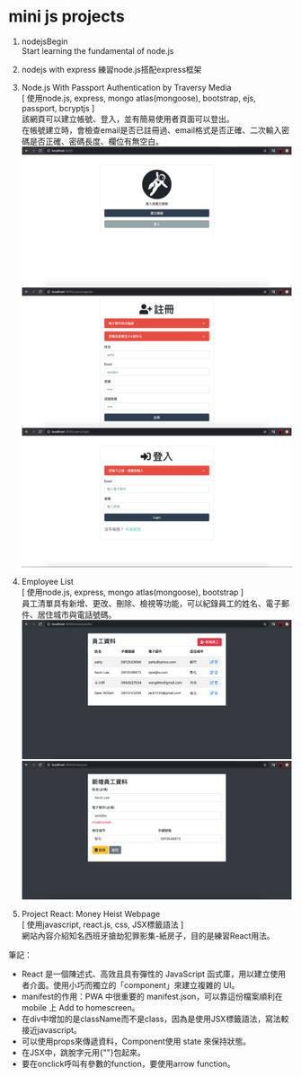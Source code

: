 # mini js projects
1. nodejsBegin  
Start learning the fundamental of node.js 

2. nodejs with express
練習node.js搭配express框架

3. Node.js With Passport Authentication by Traversy Media  
[ 使用node.js, express, mongo atlas(mongoose), bootstrap, ejs, passport, bcryptjs ]   
該網頁可以建立帳號、登入，並有簡易使用者頁面可以登出。    
在帳號建立時，會檢查email是否已註冊過、email格式是否正確、二次輸入密碼是否正確、密碼長度、欄位有無空白。
![image](https://github.com/RavenCheng1120/mini-js-projects/blob/master/nodePassportLogin/images/img01.png)
![image](https://github.com/RavenCheng1120/mini-js-projects/blob/master/nodePassportLogin/images/img02.png)
![image](https://github.com/RavenCheng1120/mini-js-projects/blob/master/nodePassportLogin/images/img03.png)

4. Employee List      
[ 使用node.js, express, mongo atlas(mongoose), bootstrap ]    
員工清單具有新增、更改、刪除、檢視等功能，可以紀錄員工的姓名、電子郵件、居住城市與電話號碼。    
![image](https://github.com/RavenCheng1120/mini-js-projects/blob/master/employeeList/demo/list.png)
![image](https://github.com/RavenCheng1120/mini-js-projects/blob/master/employeeList/demo/change.png)

5. Project React: Money Heist Webpage  
[ 使用javascript, react.js, css, JSX標籤語法 ]    
網站內容介紹知名西班牙搶劫犯罪影集-紙房子，目的是練習React用法。    

筆記：
- React 是一個陳述式、高效且具有彈性的 JavaScript 函式庫，用以建立使用者介面。使用小巧而獨立的「component」來建立複雜的 UI。
- manifest的作用：PWA 中很重要的 manifest.json，可以靠這份檔案順利在 mobile 上 Add to homescreen。   
- 在div中增加的是className而不是class，因為是使用JSX標籤語法，寫法較接近javascript。
- 可以使用props來傳遞資料，Component使用 state 來保持狀態。  
- 在JSX中，跳脫字元用{""}包起來。
- 要在onclick呼叫有參數的function，要使用arrow function。